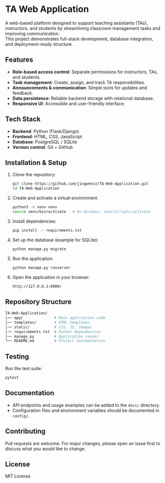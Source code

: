 # TA Web Application

A web-based platform designed to support teaching assistants (TAs), instructors, and students by streamlining classroom management tasks and improving communication.  
This project demonstrates full-stack development, database integration, and deployment-ready structure.



## Features
- **Role-based access control**: Separate permissions for instructors, TAs, and students.  
- **Task management**: Create, assign, and track TA responsibilities.  
- **Announcements & communication**: Simple tools for updates and feedback.  
- **Data persistence**: Reliable backend storage with relational database.  
- **Responsive UI**: Accessible and user-friendly interface.  



## Tech Stack
- **Backend**: Python (Flask/Django)  
- **Frontend**: HTML, CSS, JavaScript  
- **Database**: PostgreSQL / SQLite  
- **Version control**: Git + GitHub  


## Installation & Setup

1. Clone the repository:
   ```bash
   git clone https://github.com/jingwenzz/TA-Web-Application.git
   cd TA-Web-Application

2. Create and activate a virtual environment:
   ```bash
   python3 -m venv venv
   source venv/bin/activate   # On Windows: venv\Scripts\activate

3. Install dependencies:
   ```bash
   pip install -r requirements.txt

4. Set up the database (example for SQLite):
   ```bash
   python manage.py migrate

5. Run the application:
   ```bash
   python manage.py runserver

6. Open the application in your browser:
   ```bash
   http://127.0.0.1:8000/

## Repository Structure

   ```bash
   TA-Web-Application/
   │── app/              # Main application code
   │── templates/        # HTML templates
   │── static/           # CSS, JS, images
   │── requirements.txt  # Python dependencies
   │── manage.py         # Application runner
   └── README.md         # Project documentation
   ```

## Testing

Run the test suite:

   ```bash
   pytest
   ```

## Documentation

- API endpoints and usage examples can be added to the `docs/` directory.  
- Configuration files and environment variables should be documented in `config/`.


## Contributing

Pull requests are welcome. For major changes, please open an issue first to discuss what you would like to change.


## License

MIT License

